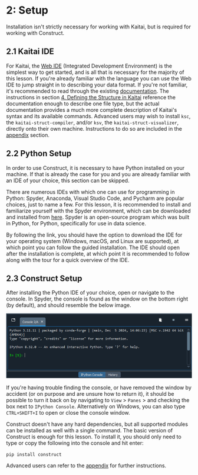 # 2: Setup

Installation isn't strictly necessary for working with Kaitai, but is required for working with Construct. 

## 2.1 Kaitai IDE

For Kaitai, the [Web IDE](https://ide.kaitai.io/) (Integrated Development Environment) is the simplest way to get started, and is all that is necessary for the majority of this lesson. If you're already familiar with the language you can use the Web IDE to jump straight in to describing your data format. If you're not familiar, it's recommended to read through the existing [documentation](https://doc.kaitai.io/user_guide.html). The instructions in section [4. Defining the Structure in Kaitai](#4-defining-the-structure-in-kaitai) reference the documentation enough to describe one file type, but the actual documentation provides a much more complete description of Kaitai's syntax and its available commands. Advanced users may wish to install `ksc`, the `kaitai-struct-compiler`, and/or `ksv`, the `kaitai-struct-visualizer`, directly onto their own machine. Instructions to do so are included in the [appendix](/appendix/) section.

## 2.2 Python Setup

In order to use Construct, it is necessary to have Python installed on your machine. If that is already the case for you and you are already familiar with an IDE of your choice, this section can be skipped.

There are numerous IDEs with which one can use for programming in Python: Spyder, Anaconda, Visual Studio Code, and Pycharm are popular choices, just to name a few. For this lesson, it is recommended to install and familiarize yourself with the Spyder environment, which can be downloaded and installed from [here](https://www.spyder-ide.org/download). Spyder is an open-source program which was built in Python, for Python, specifically for use in data science. 

By following the link, you should have the option to download the IDE for your operating system (Windows, macOS, and Linux are supported), at which point you can follow the guided installation. The IDE should open after the installation is complete, at which point it is recommended to follow along with the tour for a quick overview of the IDE.

## 2.3 Construct Setup

After installing the Python IDE of your choice, open or navigate to the console. In Spyder, the console is found as the window on the bottom right (by default), and should resemble the below image.

![Spyder terminal](images/spyder-terminal.png)

If you're having trouble finding the console, or have removed the window by accident (or on purpose and are unsure how to return it), it should be possible to turn it back on by navigating to `View` > `Panes` > and checking the box next to `IPython Console`. Alternatively on Windows, you can also type `CTRL+SHIFT+I` to open or close the console window.

Construct doesn't have any hard dependencies, but all supported modules can be installed as well with a single command. The basic version of Construct is enough for this lesson. To install it, you should only need to type or copy the following into the console and hit enter:

```
pip install construct
``` 

Advanced users can refer to the [appendix](/appendix/) for further instructions.